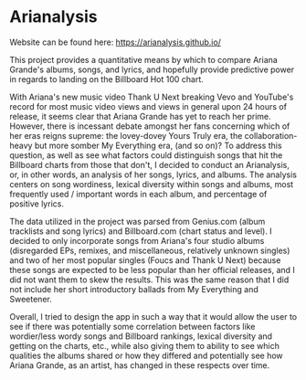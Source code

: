 # Arianalysis

Website can be found here: https://arianalysis.github.io/

This project provides a quantitative means by which to compare Ariana Grande's albums, songs, and lyrics, and hopefully provide predictive power in regards to landing on the Billboard Hot 100 chart.

With Ariana's new music video Thank U Next breaking Vevo and YouTube's record for most music video views and views in general upon 24 hours of release, it seems clear that Ariana Grande has yet to reach her prime. However, there is incessant debate amongst her fans concerning which of her eras reigns supreme: the lovey-dovey Yours Truly era, the collaboration-heavy but more somber My Everything era, (and so on)? To address this question, as well as see what factors could distinguish songs that hit the Billboard charts from those that don't, I decided to conduct an Arianalysis, or, in other words, an analysis of her songs, lyrics, and albums. The analysis centers on song wordiness, lexical diversity within songs and albums, most frequently used / important words in each album, and percentage of positive lyrics.

The data utilized in the project was parsed from Genius.com (album tracklists and song lyrics) and Billboard.com (chart status and level).
I decided to only incorporate songs from Ariana's four studio albums (disregarded EPs, remixes, and miscellaneous, relatively unknown singles) and two of her most popular singles (Foucs and Thank U Next) because these songs are expected to be less popular than her official releases, and I did not want them to skew the results. This was the same reason that I did not include her short introductory ballads from My Everything and Sweetener.

Overall, I tried to design the app in such a way that it would allow the user to see if there was potentially some correlation between factors like wordier/less wordy songs and Billboard rankings, lexical diversity and getting on the charts, etc., while also giving them to ability to see which qualities the albums shared or how they differed and potentially see how Ariana Grande, as an artist, has changed in these respects over time.
